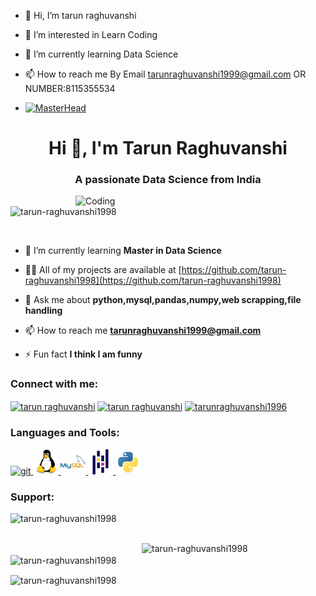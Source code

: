 - 👋 Hi, I’m tarun raghuvanshi
- 👀 I’m interested in Learn Coding 
- 🌱 I’m currently learning Data Science
- 📫 How to reach me By Email tarunraghuvanshi1999@gmail.com OR NUMBER:8115355534

- [![MasterHead](https://media.licdn.com/dms/image/D563DAQFIJGy_J4EvYA/image-scale_191_1128/0/1666883668428?e=1675425600&v=beta&t=q5S0E-n5z-gDvzZPdOvK7oorksu-JESWk3DdbbvU2ss)](https://codegrills.in)
<h1 align="center">Hi 👋, I'm Tarun Raghuvanshi</h1>
<h3 align="center">A passionate Data Science from India</h3>
<img align="right" alt="Coding" width="400" src="https://media.tenor.com/rePDfDWO3XoAAAAd/hacking.gif">

<p align="left"> <img src="https://komarev.com/ghpvc/?username=tarun-raghuvanshi1998&label=Profile%20views&color=0e75b6&style=flat" alt="tarun-raghuvanshi1998" /> </p>

<p align="left"> <a href="https://twitter.com/" target="blank"><img src="https://img.shields.io/twitter/follow/?logo=twitter&style=for-the-badge" alt="" /></a> </p>

- 🌱 I’m currently learning **Master in Data Science**

- 👨‍💻 All of my projects are available at [https://github.com/tarun-raghuvanshi1998](https://github.com/tarun-raghuvanshi1998)

- 💬 Ask me about **python,mysql,pandas,numpy,web scrapping,file handling**

- 📫 How to reach me **tarunraghuvanshi1999@gmail.com**

- ⚡ Fun fact **I think I am funny**

<h3 align="left">Connect with me:</h3>
<p align="left">
<a href="https://linkedin.com/in/tarun raghuvanshi" target="blank"><img align="center" src="https://raw.githubusercontent.com/rahuldkjain/github-profile-readme-generator/master/src/images/icons/Social/linked-in-alt.svg" alt="tarun raghuvanshi" height="30" width="40" /></a>
<a href="https://fb.com/tarun raghuvanshi" target="blank"><img align="center" src="https://raw.githubusercontent.com/rahuldkjain/github-profile-readme-generator/master/src/images/icons/Social/facebook.svg" alt="tarun raghuvanshi" height="30" width="40" /></a>
<a href="https://instagram.com/tarunraghuvanshi1996" target="blank"><img align="center" src="https://raw.githubusercontent.com/rahuldkjain/github-profile-readme-generator/master/src/images/icons/Social/instagram.svg" alt="tarunraghuvanshi1996" height="30" width="40" /></a>
</p>

<h3 align="left">Languages and Tools:</h3>
<p align="left"> <a href="https://git-scm.com/" target="_blank" rel="noreferrer"> <img src="https://www.vectorlogo.zone/logos/git-scm/git-scm-icon.svg" alt="git" width="40" height="40"/> </a> <a href="https://www.linux.org/" target="_blank" rel="noreferrer"> <img src="https://raw.githubusercontent.com/devicons/devicon/master/icons/linux/linux-original.svg" alt="linux" width="40" height="40"/> </a> <a href="https://www.mysql.com/" target="_blank" rel="noreferrer"> <img src="https://raw.githubusercontent.com/devicons/devicon/master/icons/mysql/mysql-original-wordmark.svg" alt="mysql" width="40" height="40"/> </a> <a href="https://pandas.pydata.org/" target="_blank" rel="noreferrer"> <img src="https://raw.githubusercontent.com/devicons/devicon/2ae2a900d2f041da66e950e4d48052658d850630/icons/pandas/pandas-original.svg" alt="pandas" width="40" height="40"/> </a> <a href="https://www.python.org" target="_blank" rel="noreferrer"> <img src="https://raw.githubusercontent.com/devicons/devicon/master/icons/python/python-original.svg" alt="python" width="40" height="40"/> </a> </p>

<h3 align="left">Support:</h3>
<p><a href="https://www.buymeacoffee.com/tarun-raghuvanshi1998"> <img align="left" src="https://cdn.buymeacoffee.com/buttons/v2/default-yellow.png" height="50" width="210" alt="tarun-raghuvanshi1998" /></a></p><br><br>

<p><img align="left" src="https://github-readme-stats.vercel.app/api/top-langs?username=tarun-raghuvanshi1998&show_icons=true&locale=en&layout=compact" alt="tarun-raghuvanshi1998" /></p>

<p>&nbsp;<img align="center" src="https://github-readme-stats.vercel.app/api?username=tarun-raghuvanshi1998&show_icons=true&locale=en" alt="tarun-raghuvanshi1998" /></p>

<p><img align="center" src="https://github-readme-streak-stats.herokuapp.com/?user=tarun-raghuvanshi1998&" alt="tarun-raghuvanshi1998" /></p>


<!---
tarun-raghuvanshi1998/tarun-raghuvanshi1998 is a ✨ special ✨ repository because its `README.md` (this file) appears on your GitHub profile.
You can click the Preview link to take a look at your changes.
--->
